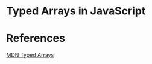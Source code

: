 # Typed Arrays in JavaScript



<YouTube
    title="Typed Array Intro"
    url="https://www.youtube.com/embed/UYkJaW3pmj0"
/>

# References

[MDN Typed Arrays](https://developer.mozilla.org/en-US/docs/Web/JavaScript/Typed_arrays)